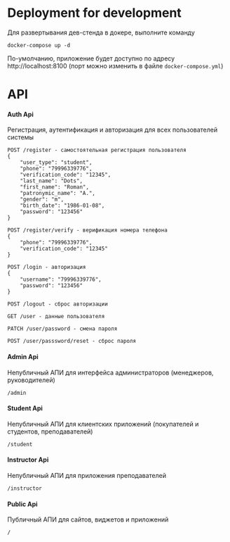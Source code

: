 # Deployment for development

Для развертывания дев-стенда в докере, выполните команду
```shell
docker-compose up -d
```
По-умолчанию, приложение будет доступно по адресу http://localhost:8100 (порт можно изменить в файле `docker-compose.yml`)

# API
#### Auth Api
Регистрация, аутентификация и авторизация для всех пользователей системы
```
POST /register - самостоятельная регистрация пользователя
{
    "user_type": "student",
    "phone": "79996339776",
    "verification_code": "12345",
    "last_name": "Dots",
    "first_name": "Roman",
    "patronymic_name": "A.",
    "gender": "m",
    "birth_date": "1986-01-08",
    "password": "123456"
}

POST /register/verify - верификация номера телефона
{
    "phone": "79996339776",
    "verification_code": "12345"
}

POST /login - авторизация
{
    "username": "79996339776",
    "password": "123456"
}

POST /logout - сброс авторизации

GET /user - данные пользователя

PATCH /user/password - смена пароля

POST /user/passsword/reset - сброс пароля
```

#### Admin Api
Непубличный АПИ для интерфейса администраторов (менеджеров, руководителей)
```
/admin
```

#### Student Api
Непубличный АПИ для клиентских приложений (покупателей и студентов, преподавателей)
```
/student
```

#### Instructor Api 
Непубличный АПИ для приложения преподавателей
```
/instructor
```

#### Public Api
Публичный АПИ для сайтов, виджетов и приложений
```
/
```

